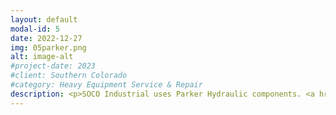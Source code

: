 ```yaml
---
layout: default
modal-id: 5
date: 2022-12-27
img: 05parker.png
alt: image-alt
#project-date: 2023
#client: Southern Colorado
#category: Heavy Equipment Service & Repair
description: <p>SOCO Industrial uses Parker Hydraulic components. <a href="[Parker](https://ph.parker.com/us/en/hydraulic-hose)"></a> has the largest selection of hydraulic hoses and industrial hoses, hydraulic hose fittings and hose configurations to efficiently meet all customer needs.</p><p>Parker is the leading manufacturer of rigid and flexible hoses, assemblies, fittings and crimping technology for both the industrial and hydraulic hose markets including; construction, agriculture, forestry, railroad, machine tool, waste and refuse, material handling, marine, general industrial, and more.</p><p>SOCO Industrial has been working with Parker products for 18-years and we know the quality and durability of the products have proven themselves in our experience. We are proud to be an official Parker Distributor.</p>    
---
```


